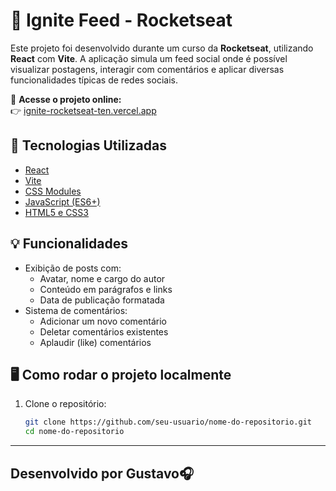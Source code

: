 # 🚀 Ignite Feed - Rocketseat

Este projeto foi desenvolvido durante um curso da **Rocketseat**, utilizando **React** com **Vite**. A aplicação simula um feed social onde é possível visualizar postagens, interagir com comentários e aplicar diversas funcionalidades típicas de redes sociais.

🔗 **Acesse o projeto online:**  
👉 [ignite-rocketseat-ten.vercel.app](https://ignite-rocketseat-ten.vercel.app/)

## 🔧 Tecnologias Utilizadas

- [React](https://reactjs.org/)
- [Vite](https://vitejs.dev/)
- [CSS Modules](https://github.com/css-modules/css-modules)
- [JavaScript (ES6+)](https://developer.mozilla.org/pt-BR/docs/Web/JavaScript)
- [HTML5 e CSS3](https://developer.mozilla.org/pt-BR/docs/Web)

## 💡 Funcionalidades

- Exibição de posts com:
  - Avatar, nome e cargo do autor
  - Conteúdo em parágrafos e links
  - Data de publicação formatada
- Sistema de comentários:
  - Adicionar um novo comentário
  - Deletar comentários existentes
  - Aplaudir (like) comentários

## 🖥️ Como rodar o projeto localmente

1. Clone o repositório:
   ```bash
   git clone https://github.com/seu-usuario/nome-do-repositorio.git
   cd nome-do-repositorio

  ---

## Desenvolvido por Gustavo🎧
   
